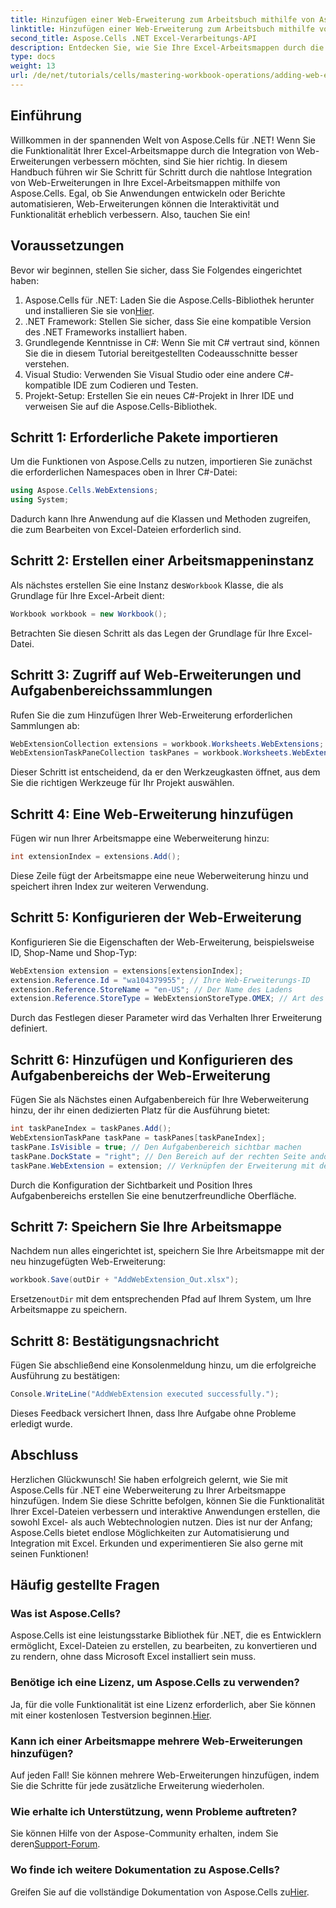 ```yaml
---
title: Hinzufügen einer Web-Erweiterung zum Arbeitsbuch mithilfe von Aspose.Cells
linktitle: Hinzufügen einer Web-Erweiterung zum Arbeitsbuch mithilfe von Aspose.Cells
second_title: Aspose.Cells .NET Excel-Verarbeitungs-API
description: Entdecken Sie, wie Sie Ihre Excel-Arbeitsmappen durch die Integration von Web-Erweiterungen mit Aspose.Cells für .NET verbessern können. Dieses Schritt-für-Schritt-Tutorial behandelt Voraussetzungen und detaillierte Codebeispiele.
type: docs
weight: 13
url: /de/net/tutorials/cells/mastering-workbook-operations/adding-web-extension/
---
```

## Einführung

Willkommen in der spannenden Welt von Aspose.Cells für .NET! Wenn Sie die Funktionalität Ihrer Excel-Arbeitsmappe durch die Integration von Web-Erweiterungen verbessern möchten, sind Sie hier richtig. In diesem Handbuch führen wir Sie Schritt für Schritt durch die nahtlose Integration von Web-Erweiterungen in Ihre Excel-Arbeitsmappen mithilfe von Aspose.Cells. Egal, ob Sie Anwendungen entwickeln oder Berichte automatisieren, Web-Erweiterungen können die Interaktivität und Funktionalität erheblich verbessern. Also, tauchen Sie ein!

## Voraussetzungen

Bevor wir beginnen, stellen Sie sicher, dass Sie Folgendes eingerichtet haben:

1.  Aspose.Cells für .NET: Laden Sie die Aspose.Cells-Bibliothek herunter und installieren Sie sie von[Hier](https://releases.aspose.com/cells/net/).
2. .NET Framework: Stellen Sie sicher, dass Sie eine kompatible Version des .NET Frameworks installiert haben.
3. Grundlegende Kenntnisse in C#: Wenn Sie mit C# vertraut sind, können Sie die in diesem Tutorial bereitgestellten Codeausschnitte besser verstehen.
4. Visual Studio: Verwenden Sie Visual Studio oder eine andere C#-kompatible IDE zum Codieren und Testen.
5. Projekt-Setup: Erstellen Sie ein neues C#-Projekt in Ihrer IDE und verweisen Sie auf die Aspose.Cells-Bibliothek.

## Schritt 1: Erforderliche Pakete importieren

Um die Funktionen von Aspose.Cells zu nutzen, importieren Sie zunächst die erforderlichen Namespaces oben in Ihrer C#-Datei:

```csharp
using Aspose.Cells.WebExtensions;
using System;
```

Dadurch kann Ihre Anwendung auf die Klassen und Methoden zugreifen, die zum Bearbeiten von Excel-Dateien erforderlich sind.

## Schritt 2: Erstellen einer Arbeitsmappeninstanz

 Als nächstes erstellen Sie eine Instanz des`Workbook` Klasse, die als Grundlage für Ihre Excel-Arbeit dient:

```csharp
Workbook workbook = new Workbook();
```

Betrachten Sie diesen Schritt als das Legen der Grundlage für Ihre Excel-Datei.

## Schritt 3: Zugriff auf Web-Erweiterungen und Aufgabenbereichssammlungen

Rufen Sie die zum Hinzufügen Ihrer Web-Erweiterung erforderlichen Sammlungen ab:

```csharp
WebExtensionCollection extensions = workbook.Worksheets.WebExtensions;
WebExtensionTaskPaneCollection taskPanes = workbook.Worksheets.WebExtensionTaskPanes;
```

Dieser Schritt ist entscheidend, da er den Werkzeugkasten öffnet, aus dem Sie die richtigen Werkzeuge für Ihr Projekt auswählen.

## Schritt 4: Eine Web-Erweiterung hinzufügen

Fügen wir nun Ihrer Arbeitsmappe eine Weberweiterung hinzu:

```csharp
int extensionIndex = extensions.Add();
```

Diese Zeile fügt der Arbeitsmappe eine neue Weberweiterung hinzu und speichert ihren Index zur weiteren Verwendung.

## Schritt 5: Konfigurieren der Web-Erweiterung

Konfigurieren Sie die Eigenschaften der Web-Erweiterung, beispielsweise ID, Shop-Name und Shop-Typ:

```csharp
WebExtension extension = extensions[extensionIndex];
extension.Reference.Id = "wa104379955"; // Ihre Web-Erweiterungs-ID
extension.Reference.StoreName = "en-US"; // Der Name des Ladens
extension.Reference.StoreType = WebExtensionStoreType.OMEX; // Art des Geschäfts
```

Durch das Festlegen dieser Parameter wird das Verhalten Ihrer Erweiterung definiert.

## Schritt 6: Hinzufügen und Konfigurieren des Aufgabenbereichs der Web-Erweiterung

Fügen Sie als Nächstes einen Aufgabenbereich für Ihre Weberweiterung hinzu, der ihr einen dedizierten Platz für die Ausführung bietet:

```csharp
int taskPaneIndex = taskPanes.Add();
WebExtensionTaskPane taskPane = taskPanes[taskPaneIndex];
taskPane.IsVisible = true; // Den Aufgabenbereich sichtbar machen
taskPane.DockState = "right"; // Den Bereich auf der rechten Seite andocken
taskPane.WebExtension = extension; // Verknüpfen der Erweiterung mit dem Aufgabenbereich
```

Durch die Konfiguration der Sichtbarkeit und Position Ihres Aufgabenbereichs erstellen Sie eine benutzerfreundliche Oberfläche.

## Schritt 7: Speichern Sie Ihre Arbeitsmappe

Nachdem nun alles eingerichtet ist, speichern Sie Ihre Arbeitsmappe mit der neu hinzugefügten Web-Erweiterung:

```csharp
workbook.Save(outDir + "AddWebExtension_Out.xlsx");
```

 Ersetzen`outDir` mit dem entsprechenden Pfad auf Ihrem System, um Ihre Arbeitsmappe zu speichern.

## Schritt 8: Bestätigungsnachricht

Fügen Sie abschließend eine Konsolenmeldung hinzu, um die erfolgreiche Ausführung zu bestätigen:

```csharp
Console.WriteLine("AddWebExtension executed successfully.");
```

Dieses Feedback versichert Ihnen, dass Ihre Aufgabe ohne Probleme erledigt wurde.

## Abschluss

Herzlichen Glückwunsch! Sie haben erfolgreich gelernt, wie Sie mit Aspose.Cells für .NET eine Weberweiterung zu Ihrer Arbeitsmappe hinzufügen. Indem Sie diese Schritte befolgen, können Sie die Funktionalität Ihrer Excel-Dateien verbessern und interaktive Anwendungen erstellen, die sowohl Excel- als auch Webtechnologien nutzen. Dies ist nur der Anfang; Aspose.Cells bietet endlose Möglichkeiten zur Automatisierung und Integration mit Excel. Erkunden und experimentieren Sie also gerne mit seinen Funktionen!

## Häufig gestellte Fragen

### Was ist Aspose.Cells?
Aspose.Cells ist eine leistungsstarke Bibliothek für .NET, die es Entwicklern ermöglicht, Excel-Dateien zu erstellen, zu bearbeiten, zu konvertieren und zu rendern, ohne dass Microsoft Excel installiert sein muss.

### Benötige ich eine Lizenz, um Aspose.Cells zu verwenden?
Ja, für die volle Funktionalität ist eine Lizenz erforderlich, aber Sie können mit einer kostenlosen Testversion beginnen.[Hier](https://releases.aspose.com/).

### Kann ich einer Arbeitsmappe mehrere Web-Erweiterungen hinzufügen?
Auf jeden Fall! Sie können mehrere Web-Erweiterungen hinzufügen, indem Sie die Schritte für jede zusätzliche Erweiterung wiederholen.

### Wie erhalte ich Unterstützung, wenn Probleme auftreten?
 Sie können Hilfe von der Aspose-Community erhalten, indem Sie deren[Support-Forum](https://forum.aspose.com/c/cells/9).

### Wo finde ich weitere Dokumentation zu Aspose.Cells?
 Greifen Sie auf die vollständige Dokumentation von Aspose.Cells zu[Hier](https://reference.aspose.com/cells/net/).
